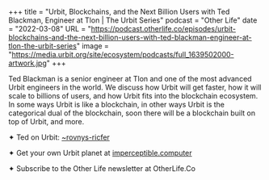 +++
title = "Urbit, Blockchains, and the Next Billion Users with Ted Blackman, Engineer at Tlon | The Urbit Series"
podcast = "Other Life"
date = "2022-03-08"
URL = "https://podcast.otherlife.co/episodes/urbit-blockchains-and-the-next-billion-users-with-ted-blackman-engineer-at-tlon-the-urbit-series"
image = "https://media.urbit.org/site/ecosystem/podcasts/full_1639502000-artwork.jpg"
+++

Ted Blackman is a senior engineer at Tlon and one of the most advanced Urbit engineers in the world. We discuss how Urbit will get faster, how it will scale to billions of users, and how Urbit fits into the blockchain ecosystem. In some ways Urbit is like a blockchain, in other ways Urbit is the categorical dual of the blockchain, soon there will be a blockchain built on top of Urbit, and more.


✦ Ted on Urbit: [~rovnys-ricfer](https://urbit.org/ids/~rovnys-ricfer)

✦ Get your own Urbit planet at [imperceptible.computer](https://imperceptible.computer)

✦ Subscribe to the Other Life newsletter at OtherLife.Co